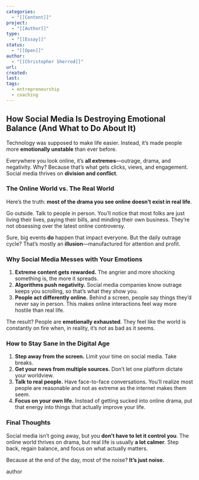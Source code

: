 ```yaml
---
categories:
  - "[[Content]]"
project:
  - "[[Author]]"
type:
  - "[[Essay]]"
status:
  - "[[Open]]"
author:
  - "[[Christopher Sherrod]]"
url: 
created:
last:
tags:
  - entrepreneurship
  - coaching
---
```

## **How Social Media Is Destroying Emotional Balance (And What to Do About It)**  

Technology was supposed to make life easier. Instead, it’s made people more **emotionally unstable** than ever before.  

Everywhere you look online, it’s **all extremes**—outrage, drama, and negativity. Why? Because that’s what gets clicks, views, and engagement. Social media thrives on **division and conflict**.  

### **The Online World vs. The Real World**  

Here’s the truth: **most of the drama you see online doesn’t exist in real life**.  

Go outside. Talk to people in person. You’ll notice that most folks are just living their lives, paying their bills, and minding their own business. They’re not obsessing over the latest online controversy.  

Sure, big events **do** happen that impact everyone. But the daily outrage cycle? That’s mostly an **illusion**—manufactured for attention and profit.  

### **Why Social Media Messes with Your Emotions**  

1. **Extreme content gets rewarded.** The angrier and more shocking something is, the more it spreads.  
2. **Algorithms push negativity.** Social media companies know outrage keeps you scrolling, so that’s what they show you.  
3. **People act differently online.** Behind a screen, people say things they’d never say in person. This makes online interactions feel way more hostile than real life.  

The result? People are **emotionally exhausted**. They feel like the world is constantly on fire when, in reality, it’s not as bad as it seems.  

### **How to Stay Sane in the Digital Age**  

1. **Step away from the screen.** Limit your time on social media. Take breaks.  
2. **Get your news from multiple sources.** Don’t let one platform dictate your worldview.  
3. **Talk to real people.** Have face-to-face conversations. You’ll realize most people are reasonable and not as extreme as the internet makes them seem.  
4. **Focus on your own life.** Instead of getting sucked into online drama, put that energy into things that actually improve your life.  

### **Final Thoughts**  

Social media isn’t going away, but you **don’t have to let it control you**. The online world thrives on drama, but real life is usually **a lot calmer**. Step back, regain balance, and focus on what actually matters.  

Because at the end of the day, most of the noise? **It’s just noise.**

author
